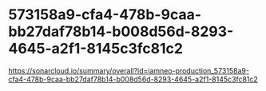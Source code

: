 # 573158a9-cfa4-478b-9caa-bb27daf78b14-b008d56d-8293-4645-a2f1-8145c3fc81c2
https://sonarcloud.io/summary/overall?id=iamneo-production_573158a9-cfa4-478b-9caa-bb27daf78b14-b008d56d-8293-4645-a2f1-8145c3fc81c2
